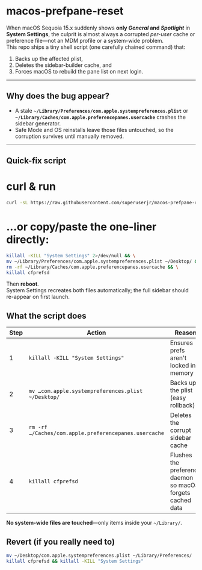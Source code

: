 # macos-prefpane-reset

When macOS Sequoia 15.x suddenly shows **only _General_ and _Spotlight_** in  
**System Settings**, the culprit is almost always a corrupted *per-user* cache or
preference file—not an MDM profile or a system-wide problem.  
This repo ships a tiny shell script (one carefully chained command) that:

1. Backs up the affected plist,
2. Deletes the sidebar-builder cache, and
3. Forces macOS to rebuild the pane list on next login.

---

## Why does the bug appear?

* A stale **`~/Library/Preferences/com.apple.systempreferences.plist`** or  
  **`~/Library/Caches/com.apple.preferencepanes.usercache`** crashes the sidebar generator.
* Safe Mode and OS reinstalls leave those files untouched, so the corruption
  survives until manually removed.

---

## Quick-fix script


# curl & run
```bash
curl -sL https://raw.githubusercontent.com/superuserjr/macos-prefpane-reset/main/reset.sh | bash
```
# …or copy/paste the one-liner directly:
```bash
killall -KILL "System Settings" 2>/dev/null && \
mv ~/Library/Preferences/com.apple.systempreferences.plist ~/Desktop/ && \
rm -rf ~/Library/Caches/com.apple.preferencepanes.usercache && \
killall cfprefsd
```

Then **reboot**.  
System Settings recreates both files automatically; the full sidebar should
re-appear on first launch.

## What the script does

| Step | Action | Reason |
|------|--------|--------|
| 1 | `killall -KILL "System Settings"` | Ensures prefs aren't locked in memory |
| 2 | `mv …com.apple.systempreferences.plist ~/Desktop/` | Backs up the plist (easy rollback) |
| 3 | `rm -rf …/Caches/com.apple.preferencepanes.usercache` | Deletes the corrupt sidebar cache |
| 4 | `killall cfprefsd` | Flushes the preference daemon so macOS forgets cached data |

**No system-wide files are touched**—only items inside your `~/Library/`.

## Revert (if you really need to)

```bash
mv ~/Desktop/com.apple.systempreferences.plist ~/Library/Preferences/
killall cfprefsd && killall -KILL "System Settings"
``` 